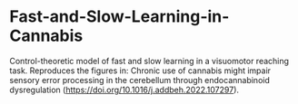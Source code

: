 # Fast-and-Slow-Learning-in-Cannabis
Control-theoretic model of fast and slow learning in a visuomotor reaching task. Reproduces the figures in: Chronic use of cannabis might impair sensory error processing in the cerebellum through endocannabinoid dysregulation (https://doi.org/10.1016/j.addbeh.2022.107297).
